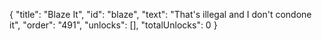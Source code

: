 {
  "title": "Blaze It",
  "id": "blaze",
  "text": "That's illegal and I don't condone it",
  "order": "491",
  "unlocks": [],
  "totalUnlocks": 0
}